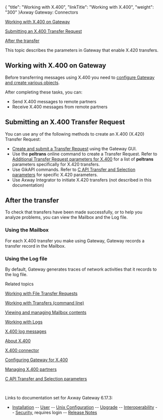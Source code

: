 {
    "title": "Working with X.400",
    "linkTitle": "Working with X.400",
    "weight": "300"
}<span class="mc-variable axway_variables.Component_Long_Name variable">Axway Gateway</span>: Connectors

[Working with X.400 on Gateway](#working_with_x400)

[Submitting an X.400 Transfer Request](#submitting_x400_transfer_request)

[After the transfer](#after_transfer)

This topic describes the parameters in Gateway that enable X.420 transfers.

<span id="working_with_x400"></span>

## Working with X.400 on Gateway

Before transferring messages using X.400 you need to [configure Gateway and create various objects](../x400_configuring).

After completing these tasks, you can:

-   Send X.400 messages to remote partners
-   Receive X.400 messages from remote partners

<span id="submitting_x400_transfer_request"></span>

## Submitting an X.400 Transfer Request

You can use any of the following methods to create an X.400 (X.420) Transfer Request:

-   [Create and submit a Transfer Request](../../../transfers_start_here/submitting_transfer_requests_start_here/working_with_transfers_(gui)) using the Gateway GUI.
-   Use the <span class="code" style="font-weight: bold;">peltrans</span> online command to create a Transfer Request. Refer to [Additional Transfer Request parameters for X.400](../../../transfers_start_here/submitting_transfer_requests_start_here/working_with_transfers_cli/transfer_req_parameter_list#x400_transfer_parameters) for a list of <span class="code" style="font-weight: bold;">peltrans</span> parameters specifically for X.420 transfers.
-   Use GikAPI commands. Refer to [C API Transfer and Selection parameters](../../../customizing_gw_about/c_api_about/c_api_trans_and_sel_paras#x400) for specific X.420 parameters.
-   Use Axway Integrator to initiate X.420 transfers (not described in this documentation)

<span id="after_transfer"></span>

## After the transfer

To check that transfers have been made successfully, or to help you analyze problems, you can view the Mailbox and the Log file.

### Using the Mailbox

For each X.400 transfer you make using Gateway, Gateway records a transfer record in the Mailbox.

### Using the Log file

By default, Gateway generates traces of network activities that it records to the log file.

Related topics

[Working with File Transfer Requests](../../../transfers_start_here/submitting_transfer_requests_start_here/working_with_transfers_(gui))

[Working with Transfers (command line)](../../../transfers_start_here/submitting_transfer_requests_start_here/working_with_transfers_cli)

[Viewing and managing Mailbox contents](../../../transfers_start_here/monitoring_transfers_start_here/viewing_and_managing_mailbox_contents_(gui))

[Working with Logs](../../../transfers_start_here/monitoring_transfers_start_here/log_files/working_with_logs_(gui))

[X.400 log messages](../../../log_messages_about/x400_messages)

[About X.400](../)

[X.400 connector](../x400_connector)

[Configuring Gateway for X.400](../x400_configuring)

[Managing X.400 partners](../x400_managing_partners)

[C API Transfer and Selection parameters](../../../customizing_gw_about/c_api_about/c_api_trans_and_sel_paras)

 

Links to documentation set for Axway Gateway <span class="mc-variable axway_variables.Release_Number variable">6.17.3</span>:

-   [Installation](/bundle/Gateway_6173_InstallationGuide_allOS_en_HTML5/page/Content/start_page.htm) -- [User](/bundle/Gateway_6173_UsersGuide_allOS_en_HTML5/page/Content/start_page.htm) -- [Unix Configuration](/bundle/Gateway_6173_ConfigurationGuide_UNIX_en_HTML5/page/Content/start_page.htm) -- [Upgrade](/bundle/Gateway_6173_UpgradeGuide_allOS_en_HTML5/page/Content/start_page.htm) -- [Interoperability](/bundle/Gateway_6173_InteroperabilityGuide_allOS_en_HTML5/page/Content/start_page.htm) -- [Security](/bundle/Gateway_6173_SecurityGuide_allOS_en_HTML5/page/Content/start_page.htm), requires login -- [Release Notes](/bundle/Gateway_6173_ReleaseNotes_allOS_en_HTML5/page/Content/Gateway_ReleaseNotes_allOS_en.htm)
